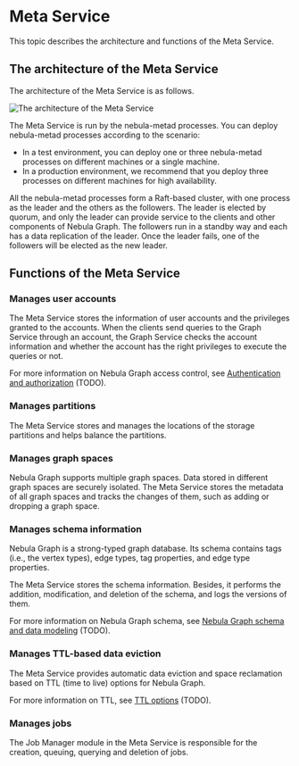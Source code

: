# Meta Service

This topic describes the architecture and functions of the Meta Service.

## The architecture of the Meta Service

The architecture of the Meta Service is as follows.

![The architecture of the Meta Service](https://docs-cdn.nebula-graph.com.cn/docs-2.0/1.introduction/2.nebula-graph-architecture/meta-architecture1.png)

The Meta Service is run by the nebula-metad processes. You can deploy nebula-metad processes according to the scenario:

* In a test environment, you can deploy one or three nebula-metad processes on different machines or a single machine.
* In a production environment, we recommend that you deploy three processes on different machines for high availability.

All the nebula-metad processes form a Raft-based cluster, with one process as the leader and the others as the followers.
The leader is elected by quorum, and only the leader can provide service to the clients and other components of Nebula Graph. The followers run in a standby way and each has a data replication of the leader. Once the leader fails, one of the followers will be elected as the new leader.

## Functions of the Meta Service

### Manages user accounts

The Meta Service stores the information of user accounts and the privileges granted to the accounts. When the clients send queries to the Graph Service through an account, the Graph Service checks the account information and whether the account has the right privileges to execute the queries or not.

For more information on Nebula Graph access control, see [Authentication and authorization](TODO) (TODO).

### Manages partitions

The Meta Service stores and manages the locations of the storage partitions and helps balance the partitions.

### Manages graph spaces

Nebula Graph supports multiple graph spaces. Data stored in different graph spaces are securely isolated. The Meta Service stores the metadata of all graph spaces and tracks the changes of them, such as adding or dropping a graph space.

### Manages schema information

Nebula Graph is a strong-typed graph database. Its schema contains tags (i.e., the vertex types), edge types, tag properties, and edge type properties.

The Meta Service stores the schema information. Besides, it performs the addition, modification, and deletion of the schema, and logs the versions of them.

For more information on Nebula Graph schema, see [Nebula Graph schema and data modeling](../2.nebula-graph-schema-and-data-modeling) (TODO).

### Manages TTL-based data eviction

The Meta Service provides automatic data eviction and space reclamation based on TTL (time to live) options for Nebula Graph.

For more information on TTL, see [TTL options](TODO) (TODO).

### Manages jobs

The Job Manager module in the Meta Service is responsible for the creation, queuing, querying and deletion of jobs.
